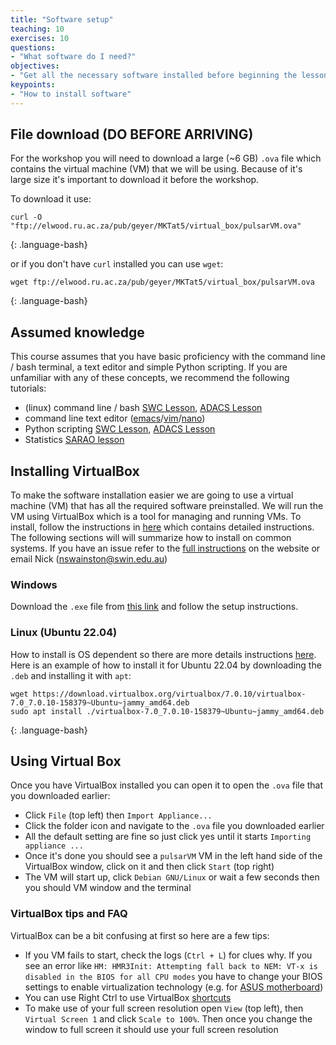 ```yaml
---
title: "Software setup"
teaching: 10
exercises: 10
questions:
- "What software do I need?"
objectives:
- "Get all the necessary software installed before beginning the lessons"
keypoints:
- "How to install software"
---
```



## File download (DO BEFORE ARRIVING)

For the workshop you will need to download a large (~6 GB) `.ova` file which contains the virtual machine (VM) that we will be using.
Because of it's large size it's important to download it before the workshop.

To download it use:
```
curl -O  "ftp://elwood.ru.ac.za/pub/geyer/MKTat5/virtual_box/pulsarVM.ova"
```
{: .language-bash}

or if you don't have `curl` installed you can use `wget`:
```
wget ftp://elwood.ru.ac.za/pub/geyer/MKTat5/virtual_box/pulsarVM.ova
```
{: .language-bash}

## Assumed knowledge

This course assumes that you have basic proficiency with the command line / bash terminal, a text editor and simple Python scripting.
If you are unfamiliar with any of these concepts, we recommend the following tutorials:

- (linux) command line / bash [SWC Lesson](https://swcarpentry.github.io/shell-novice/), [ADACS Lesson](https://adacs.org.au/courses/introduction-to-bash/)
- command line text editor ([emacs](https://www.linuxfordevices.com/tutorials/linux/emacs-editor-tutorial)/[vim](https://www.tutorialspoint.com/vim/index.htm#)/[nano](https://www.linuxfordevices.com/tutorials/linux/nano-editor-in-linux))
- Python scripting [SWC Lesson](http://swcarpentry.github.io/python-novice-gapminder/), [ADACS Lesson](https://adacs.org.au/courses/introduction-to-python/)
- Statistics [SARAO lesson](https://www.sarao.ac.za/lessons/an-introduction-to-data-analysis/)


## Installing VirtualBox

To make the software installation easier we are going to use a virtual machine (VM) that has all the required software preinstalled.
We will run the VM using VirtualBox which is a tool for managing and running VMs.
To install, follow the instructions in [here](https://www.virtualbox.org/wiki/Downloads) which contains detailed instructions.
The following sections will will summarize how to install on common systems.
If you have an issue refer to the [full instructions](https://www.virtualbox.org/wiki/Downloads) on the website or email Nick (nswainston@swin.edu.au)

### Windows

Download the `.exe` file from [this link](https://download.virtualbox.org/virtualbox/7.0.10/VirtualBox-7.0.10-158379-Win.exe) and follow the setup instructions.

### Linux (Ubuntu 22.04)

How to install is OS dependent so there are more details instructions [here](https://www.virtualbox.org/wiki/Linux_Downloads).
Here is an example of how to install it for Ubuntu 22.04 by downloading the `.deb` and installing it with `apt`:
```
wget https://download.virtualbox.org/virtualbox/7.0.10/virtualbox-7.0_7.0.10-158379~Ubuntu~jammy_amd64.deb
sudo apt install ./virtualbox-7.0_7.0.10-158379~Ubuntu~jammy_amd64.deb
```
{: .language-bash}


## Using Virtual Box

Once you have VirtualBox installed you can open it to open the `.ova` file that you downloaded earlier:
 - Click `File` (top left) then `Import Appliance...`
 - Click the folder icon and navigate to the `.ova` file you downloaded earlier
 - All the default setting are fine so just click yes until it starts `Importing appliance ...`
 - Once it's done you should see a `pulsarVM` VM in the left hand side of the VirtualBox window, click on it and then click `Start` (top right)
 - The VM will start up, click `Debian GNU/Linux` or wait a few seconds then you should VM window and the terminal


### VirtualBox tips and FAQ

VirtualBox can be a bit confusing at first so here are a few tips:

- If you VM fails to start, check the logs (`Ctrl + L`) for clues why.
If you see an error like `HM: HMR3Init: Attempting fall back to NEM: VT-x is disabled in the BIOS for all CPU modes`
you have to change your BIOS settings to enable virtualization technology (e.g. for [ASUS motherboard](https://www.asus.com/us/support/FAQ/1045141/))
- You can use Right Ctrl to use VirtualBox [shortcuts](https://defkey.com/oracle-vm-virtualbox-shortcuts#54716)
- To make use of your full screen resolution open `View` (top left), then `Virtual Screen 1` and click `Scale to 100%`.
Then once you change the window to full screen it should use your full screen resolution

